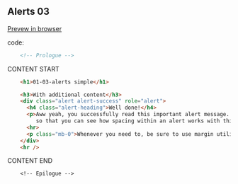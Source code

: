 ## Alerts 03

<a href="$01-03-alertAdditionalContent.html" target="_blank">Prevew in browser</a>

code:

```html
    <!-- Prologue -->
```  
CONTENT START  
```html
    <h1>01-03-alerts simple</h1>

    <h3>With additional content</h3>
    <div class="alert alert-success" role="alert">
      <h4 class="alert-heading">Well done!</h4>
      <p>Aww yeah, you successfully read this important alert message. This example text is going to run a bit longer 
         so that you can see how spacing within an alert works with this kind of content.</p>
      <hr>
      <p class="mb-0">Whenever you need to, be sure to use margin utilities to keep things nice and tidy.</p>
    </div>	
    <hr />
```  
CONTENT END  
```
    <!-- Epilogue -->
```  
